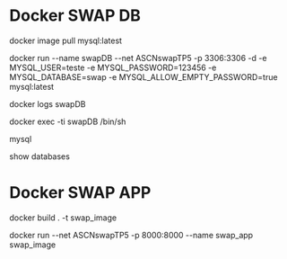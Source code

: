# Docker SWAP DB

docker image pull mysql:latest

docker run --name swapDB --net ASCNswapTP5 -p 3306:3306 -d -e MYSQL_USER=teste -e MYSQL_PASSWORD=123456 -e MYSQL_DATABASE=swap -e MYSQL_ALLOW_EMPTY_PASSWORD=true mysql:latest

docker logs swapDB

docker exec -ti swapDB /bin/sh

mysql

show databases

# Docker SWAP APP

docker build . -t swap_image

docker run --net ASCNswapTP5 -p 8000:8000 --name swap_app swap_image
